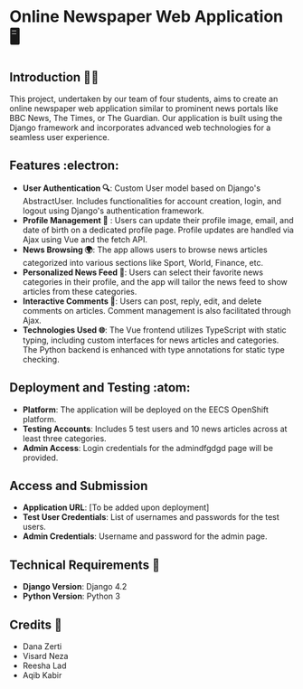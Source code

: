 # Online Newspaper Web Application :desktop_computer:

## Introduction :technologist:
This project, undertaken by our team of four students, aims to create an online newspaper web application similar to prominent news portals like BBC News, The Times, or The Guardian. Our application is built using the Django framework and incorporates advanced web technologies for a seamless user experience.

## Features :electron:
- **User Authentication :mag:**: Custom User model based on Django's AbstractUser. Includes functionalities for account creation, login, and logout using Django's authentication framework.
- **Profile Management :bust_in_silhouette:** : Users can update their profile image, email, and date of birth on a dedicated profile page. Profile updates are handled via Ajax using Vue and the fetch API.
- **News Browsing :earth_africa:**: The app allows users to browse news articles categorized into various sections like Sport, World, Finance, etc.
- **Personalized News Feed :star2:**: Users can select their favorite news categories in their profile, and the app will tailor the news feed to show articles from these categories.
- **Interactive Comments :busts_in_silhouette:**: Users can post, reply, edit, and delete comments on articles. Comment management is also facilitated through Ajax.
- **Technologies Used :globe_with_meridians:**: The Vue frontend utilizes TypeScript with static typing, including custom interfaces for news articles and categories. The Python backend is enhanced with type annotations for static type checking.

## Deployment and Testing :atom:
- **Platform**: The application will be deployed on the EECS OpenShift platform.
- **Testing Accounts**: Includes 5 test users and 10 news articles across at least three categories.
- **Admin Access**: Login credentials for the admindfgdgd page will be provided.

## Access and Submission
- **Application URL**: [To be added upon deployment]
- **Test User Credentials**: List of usernames and passwords for the test users.
- **Admin Credentials**: Username and password for the admin page.

## Technical Requirements :memo:
- **Django Version**: Django 4.2
- **Python Version**: Python 3

## Credits :test_tube:
* Dana Zerti
* Visard Neza
* Reesha Lad
* Aqib Kabir